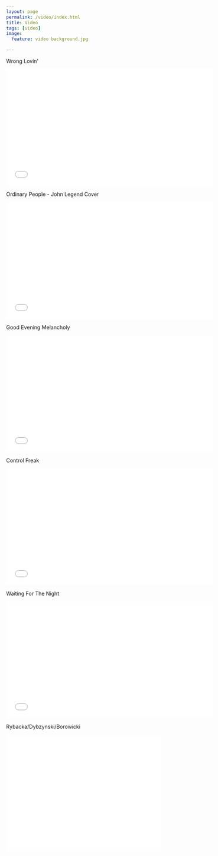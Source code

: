 ```yaml
---
layout: page
permalink: /video/index.html
title: Video
tags: [video]
image:
  feature: video background.jpg

---
```

Wrong Lovin'

<iframe width="560" height="315" src="//www.youtube.com/embed/9zWPnxeMg9A" frameborder="0" allowfullscreen></iframe>

Ordinary People - John Legend Cover

<iframe width="560" height="315" src="//www.youtube.com/embed/_2O9Oqz6PgM" frameborder="0" allowfullscreen></iframe>

Good Evening Melancholy

<iframe width="560" height="315" src="//www.youtube.com/embed/smHdjr-4KOY" frameborder="0" allowfullscreen></iframe>

Control Freak

<iframe width="560" height="315" src="//www.youtube.com/embed/x5agDR4p_Vg" frameborder="0" allowfullscreen></iframe>

Waiting For The Night

<iframe width="560" height="315" src="//www.youtube.com/embed/2gZStVfhfkk" frameborder="0" allowfullscreen></iframe>

Rybacka/Dybzynski/Borowicki

<iframe width="420" height="315" src="//www.youtube.com/embed/ekvVEd3weYg" frameborder="0" allowfullscreen></iframe>
